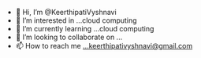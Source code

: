 - 👋 Hi, I’m @KeerthipatiVyshnavi
- 👀 I’m interested in ...cloud computing
- 🌱 I’m currently learning ...cloud computing
- 💞️ I’m looking to collaborate on ...
- 📫 How to reach me ...keerthipativyshnavi@gmail.com

<!---
KeerthipatiVyshnavi/KeerthipatiVyshnavi is a ✨ special ✨ repository because its `README.md` (this file) appears on your GitHub profile.
You can click the Preview link to take a look at your changes.
--->

